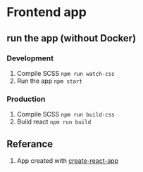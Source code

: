 # Frontend app

## run the app (without Docker)
### Development
1. Compile SCSS `npm run watch-css`
2. Run the app `npm start`

### Production
1. Compile SCSS `npm run build-css`
2. Build react `npm run build`



## Referance
1. App created with [create-react-app](https://github.com/facebook/create-react-app/blob/master/packages/react-scripts/template/README.md)
